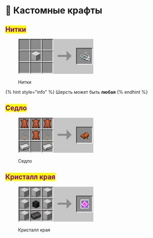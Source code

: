# 🔧 Кастомные крафты

## <mark style="color:purple;">Нитки</mark>

<figure><img src="../.gitbook/assets/image (3).png" alt=""><figcaption><p>Нитки</p></figcaption></figure>

{% hint style="info" %}
Шерсть может быть **любая**
{% endhint %}

## <mark style="color:purple;">Седло</mark>

<figure><img src="../.gitbook/assets/image (1).png" alt=""><figcaption><p>Седло</p></figcaption></figure>

## <mark style="color:purple;">Кристалл края</mark>

<figure><img src="../.gitbook/assets/image (9).png" alt=""><figcaption><p>Кристалл края</p></figcaption></figure>
